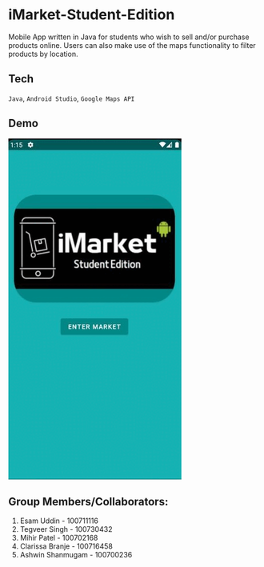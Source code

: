 # iMarket-Student-Edition
Mobile App written in Java for students who wish to sell and/or purchase products online. Users can also make use of the maps functionality to filter products by location. 

## Tech 

`Java`, `Android Studio`, `Google Maps API`

## Demo

![Alt text](/demo.gif?raw=true "iMarket_App")

## Group Members/Collaborators:

1. Esam Uddin - 100711116
2. Tegveer Singh - 100730432
3. Mihir Patel - 100702168
4. Clarissa Branje - 100716458
5. Ashwin Shanmugam - 100700236

